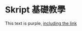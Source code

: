 # Skript 基礎教學

<div class="text-purple">
  This text is purple, <a href="#" class="text-inherit">including the link</a>
</div>

 

